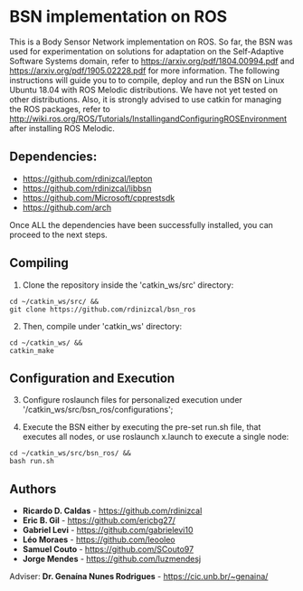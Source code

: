 # BSN implementation on ROS

This is a Body Sensor Network implementation on ROS. So far, the BSN was used for experimentation on solutions for adaptation on the Self-Adaptive Software Systems domain, refer to https://arxiv.org/pdf/1804.00994.pdf and https://arxiv.org/pdf/1905.02228.pdf for more information.  The following instructions will guide you to to compile, deploy and run the BSN on Linux Ubuntu 18.04 with ROS Melodic distributions. We have not yet tested on other distributions. Also, it is strongly advised to use catkin for managing the ROS packages, refer to http://wiki.ros.org/ROS/Tutorials/InstallingandConfiguringROSEnvironment after installing ROS Melodic.

## Dependencies:
* https://github.com/rdinizcal/lepton
* https://github.com/rdinizcal/libbsn
* https://github.com/Microsoft/cpprestsdk
* https://github.com/arch

Once ALL the dependencies have been successfully installed, you can proceed to the next steps.

## Compiling

1. Clone the repository inside the 'catkin_ws/src' directory:
```
cd ~/catkin_ws/src/ && 
git clone https://github.com/rdinizcal/bsn_ros
``` 

2. Then, compile under 'catkin_ws' directory:
```
cd ~/catkin_ws/ && 
catkin_make
``` 
## Configuration and Execution

3. Configure roslaunch files for personalized execution under '/catkin_ws/src/bsn_ros/configurations';

4. Execute the BSN either by executing the pre-set run.sh file, that executes all nodes, 
or use roslaunch x.launch to execute a single node:
```
cd ~/catkin_ws/src/bsn_ros/ && 
bash run.sh
``` 

## Authors

* **Ricardo D. Caldas** - https://github.com/rdinizcal
* **Eric B. Gil** - https://github.com/ericbg27/
* **Gabriel Levi** - https://github.com/gabrielevi10
* **Léo Moraes** - https://github.com/leooleo 
* **Samuel Couto** - https://github.com/SCouto97
* **Jorge Mendes** - https://github.com/luzmendesj 

Adviser: **Dr. Genaína Nunes Rodrigues** - https://cic.unb.br/~genaina/

